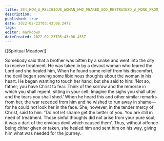```yaml
---
title: 204_HOW_A_RELIGIOUS_WOMAN_WHO_FEARED_GOD_RESTRAINED_A_MONK_FROM_LASCIVIOUS_DESIRE
description: 
published: true
date: 2022-02-23T05:43:08.247Z
tags: 
editor: markdown
dateCreated: 2022-02-23T05:43:06.455Z
---
```


[[Spiritual Meadow]]
 
Somebody said that a brother was bitten by a snake and went into the city to receive treatment. He was taken in by a devout woman who feared the Lord and she healed him, When he found some relief from his discomfort, the devil began sowing some libidinous thoughts about the woman in his heart. He began wanting to touch her hand, but she said to him: ‘Not so, father; you have Christ to fear. Think of the sorrow and the remorse in which you shall repent, sitting in your cell. Imagine the sighs you shall utter and the tears you shall shed.’ When he heard this and other similar remarks from her, the war receded from him and he wished to run away in shame—for he could not look her in the face. She, however, in the tender mercy of Christ, said to him: “Do not let shame get the better of you. You are still in need of treatment. Those sinful thoughts did not arise from your pure soul; it was a dart of the envious devil which caused them’, Thus, without offence being cither given or taken, she healed him and sent him on his way, giving him what was needed for the journey.
